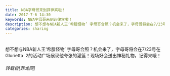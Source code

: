 ```yaml
---
title: NBA字母哥来到菲律宾啦！
date: 2017-7-6 14:30
keywords: NBA字母哥来到菲律宾啦！
description: 想不想与NBA新人王‘希腊怪物’ 字母哥合照？机会来了，字母哥将会在7/23号在 Glorietta  2的活动广场展现他夸张的灌篮！现场好会送出神秘礼物，记得来哦！
categories: sharing
---
```

<td class="t_f" id="postmessage_783851">

<img alt="" border="0" class="zoom" data-cf-modified-99d53d36da1a333b0d05da3a-="" file="https://scontent-hkg3-1.xx.fbcdn.net/v/t1.0-9/19657310_1497738630248221_6444646755649124784_n.jpg?oh=fb2399da818dd3d46afcdf52e116a03d&amp;oe=5A0B7D4F" id="aimg_ujTdd" lazyloadthumb="1" onclick="" onmouseover="" src="https://scontent-hkg3-1.xx.fbcdn.net/v/t1.0-9/19657310_1497738630248221_6444646755649124784_n.jpg?oh=fb2399da818dd3d46afcdf52e116a03d&amp;oe=5A0B7D4F"/><br/>
<br/>
想不想与NBA新人王‘希腊怪物’ 字母哥合照？机会来了，字母哥将会在7/23号在 Glorietta  2的活动广场展现他夸张的灌篮！现场好会送出神秘礼物，记得来哦！</td>
###### 转载自[菲龙网]